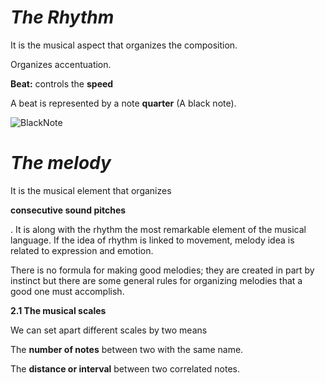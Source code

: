 # ***The Rhythm*** 

It is the musical aspect that organizes the composition.

Organizes accentuation.

**Beat:** controls the **speed**

A beat is represented by a note **quarter**  (A black note).

![BlackNote](/Users/suign/Desktop/art/mdrnchurch/studio/Notes/blacknote.png)

 

# ***The melody*** 

It is the musical element that organizes 

**consecutive sound pitches**

. It is along with the rhythm the most remarkable element of the musical language. If the idea of rhythm is linked to movement, melody idea is related to expression and emotion.

There is no formula for making good melodies; they are created in part by instinct but there are some general rules for organizing melodies that a good one must accomplish.

**2.1 The musical scales**

We can set apart different scales by two means 

The **number of notes** between two with the same name.  

The **distance or interval** between two correlated notes.

